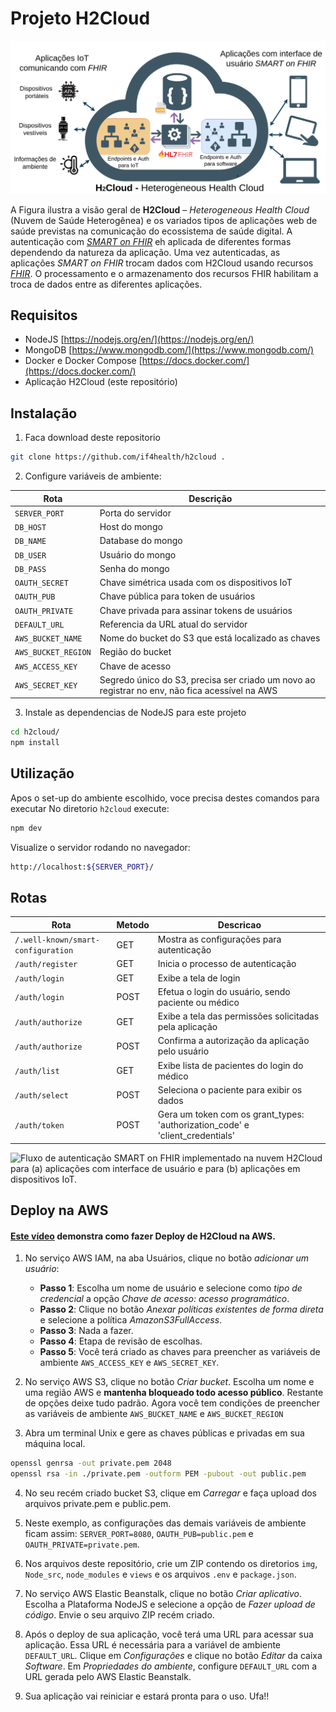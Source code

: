 # Projeto H2Cloud
  
![H2Cloud – Heterogeneous Health Cloud (Nuvem de Saúde Heterogênea)](./img/overview-H2Cloud.png)

A Figura ilustra a visão geral de **H2Cloud**  – *Heterogeneous Health Cloud* (Nuvem de Saúde Heterogênea) e os variados tipos de aplicações web de saúde previstas na comunicação do ecossistema  de saúde digital. 
A autenticação com [*SMART on FHIR*](https://hl7.org/fhir/smart-app-launch/) eh aplicada de diferentes formas dependendo da natureza da aplicação. Uma vez autenticadas, as aplicações *SMART on FHIR* trocam dados com H2Cloud usando recursos [*FHIR*](https://hl7.org/fhir/). O processamento e o armazenamento dos recursos FHIR habilitam a troca de dados entre as diferentes aplicações.

## Requisitos
- NodeJS [https://nodejs.org/en/](https://nodejs.org/en/)
- MongoDB [https://www.mongodb.com/](https://www.mongodb.com/)
- Docker e Docker Compose [https://docs.docker.com/](https://docs.docker.com/)
- Aplicação H2Cloud (este repositório)


## Instalação
1. Faca download deste repositorio
```sh
git clone https://github.com/if4health/h2cloud .
```
2. Configure variáveis de ambiente:

| Rota | Descrição |
|------|-----------|
| `SERVER_PORT` | Porta do servidor |
| `DB_HOST` | Host do mongo |
| `DB_NAME` | Database do mongo |
| `DB_USER` | Usuário do mongo |
| `DB_PASS` | Senha do mongo |
| `OAUTH_SECRET` | Chave simétrica usada com os dispositivos IoT |
| `OAUTH_PUB` | Chave pública para token de usuários |
| `OAUTH_PRIVATE` | Chave privada para assinar tokens de usuários |
| `DEFAULT_URL` | Referencia da URL atual do servidor |
| `AWS_BUCKET_NAME` | Nome do bucket do S3 que está localizado as chaves |
| `AWS_BUCKET_REGION` | Região do bucket |
| `AWS_ACCESS_KEY` | Chave de acesso |
| `AWS_SECRET_KEY` | Segredo único do S3, precisa ser criado um novo ao registrar no env, não fica acessível na AWS |


3. Instale as dependencias de NodeJS para este projeto 
```sh
cd h2cloud/
npm install
```


## Utilização
Apos o set-up do ambiente escolhido, voce precisa destes comandos para executar
No diretorio `h2cloud` execute:
```sh
npm dev
```
Visualize o servidor rodando no navegador:
```sh
http://localhost:${SERVER_PORT}/
```


## Rotas
| Rota               | Metodo | Descricao                                                                                                  |
|--------------------|--------|------------------------------------------------------------------------------------------------------------|
| `/.well-known/smart-configuration` | GET | Mostra as configurações para autenticação |
| `/auth/register` | GET | Inicia o processo de autenticação |
| `/auth/login` | GET | Exibe a tela de login |
| `/auth/login` | POST | Efetua o login do usuário, sendo paciente ou médico |
| `/auth/authorize` | GET | Exibe a tela das permissões solicitadas pela aplicação |
| `/auth/authorize` | POST | Confirma a autorização da aplicação pelo usuário |
| `/auth/list` | GET | Exibe lista de pacientes do login do médico |
| `/auth/select` | POST | Seleciona o paciente para exibir os dados |
| `/auth/token` | POST | Gera um token com os grant_types: 'authorization_code' e 'client_credentials' |


![Fluxo de autenticação SMART on FHIR implementado na nuvem H2Cloud para (a) aplicações com interface de usuário e para (b) aplicações em dispositivos IoT.](./img/H2Cloud-flows.png)


## Deploy na AWS
#### [Este vídeo](https://www.youtube.com/watch?v=Mb1zueb-s5k) demonstra como fazer Deploy de H2Cloud na AWS.

1. No serviço AWS IAM, na aba Usuários, clique no botão *adicionar um usuário*:
	- **Passo 1**: Escolha um nome de usuário e selecione como *tipo de credencial* a opção *Chave de acesso: acesso programático*.
	- **Passo 2**: Clique no botão *Anexar políticas existentes de forma direta* e selecione a política *AmazonS3FullAccess*.
	- **Passo 3**: Nada a fazer.
	- **Passo 4**: Etapa de revisão de escolhas.
	- **Passo 5**: Você terá criado as chaves para preencher as variáveis de ambiente  `AWS_ACCESS_KEY` e `AWS_SECRET_KEY`.

2. No serviço AWS S3, clique no botão *Criar bucket*. Escolha um nome e uma região AWS e **mantenha bloqueado todo acesso público**. Restante de opções deixe tudo padrão. Agora você tem condições de preencher as variáveis de ambiente `AWS_BUCKET_NAME` e `AWS_BUCKET_REGION`

3. Abra um terminal Unix e gere as chaves públicas e privadas em sua máquina local.
```sh
openssl genrsa -out private.pem 2048
openssl rsa -in ./private.pem -outform PEM -pubout -out public.pem
```

4. No seu recém criado bucket S3, clique em *Carregar* e faça upload dos arquivos private.pem e public.pem. 

5. Neste exemplo, as configurações das demais variáveis de ambiente ficam assim: `SERVER_PORT=8080`, `OAUTH_PUB=public.pem` e `OAUTH_PRIVATE=private.pem`. 

6. Nos arquivos deste repositório, crie um ZIP contendo os diretorios `img`, `Node_src`, `node_modules` e `views` e os arquivos `.env` e `package.json`.

7. No serviço AWS Elastic Beanstalk, clique no botão *Criar aplicativo*. Escolha a Plataforma NodeJS e selecione a opção de *Fazer upload de código*. Envie o seu arquivo ZIP recém criado.

8. Após o deploy de sua aplicação, você terá uma URL para acessar sua aplicação. Essa URL é necessária para a variável de ambiente `DEFAULT_URL`. Clique em *Configurações* e clique no botão *Editar* da caixa *Software*. Em *Propriedades do ambiente*, configure `DEFAULT_URL` com a URL gerada pelo AWS Elastic Beanstalk.

9. Sua aplicação vai reiniciar e estará pronta para o uso. Ufa!!
